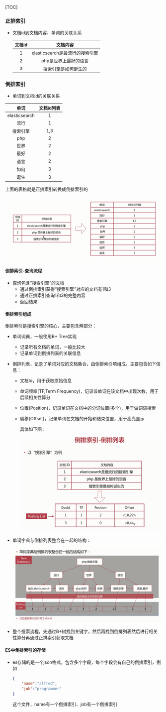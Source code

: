 [TOC]





### 正排索引

- 文档id到文档内容、单词的关联关系

  | 文档id |            文档内容             |
  | :----: | :-----------------------------: |
  |   1    | elasticsearch是最流行的搜索引擎 |
  |   2    |      php是世界上最好的语言      |
  |   3    |      搜索引擎是如何诞生的       |


### 倒排索引

- 单词到文档id的关联关系

|     单词      | 文档id列表 |
| :-----------: | :--------: |
| elasticsearch |     1      |
|     流行      |     1      |
|   搜索引擎    |    1,3     |
|      php      |     2      |
|     世界      |     2      |
|     最好      |     2      |
|     语言      |     2      |
|     如何      |     3      |
|     诞生      |     3      |

上面的表格就是正排索引转换成倒排索引的

![正派索引和倒排索引的关系](../../pic/es/正派索引和倒排索引的关系.jpg)

#### 倒排索引-查询流程

- 查询包含“搜索引擎”的文档
  - 通过倒排索引获得“搜索引擎”对应的文档有1和3
  - 通过正排索引查询1和3的完整内容
  - 返回结果

#### 倒排索引组成

倒排索引是搜索引擎的核心，主要包含两部分：

- 单词词典，一般使用B+ Tree实现

  - 记录所有文档的单词，一般比较大
  - 记录单词到倒排列表的关联信息

- 倒排列表，记录了单词对应的文档集合，由倒排索引项组成。主要包含如下信息：

  - 文档Id，用于获取原始信息

  - 单词频率(TF,Term Frequency)，记录该单词在该文档中出现次数，用于后续相关性算分

  - 位置(Position)，记录单词在文档中的分词位置(多个)，用于做词语搜索

  - 偏移(Offset)，记录单词在文档的开始和结束位置，用于高亮显示

    具体如下图：

    ![倒排列表](../../pic/es/倒排列表.jpg)

- 单词字典与倒排列表整合在一起的结构：

  ![单词字典与倒排列表](../../pic/es/单词字典与倒排列表.jpg)

- 整个搜索流程，先通过B+树找到关键字，然后再找到倒排列表然后进行相关性算分再通过正排索引获取文档

#### ES中倒排索引的存储

- es存储的是一个json格式，包含多个字段，每个字段会有自己的倒排索引，例如

  ```json
  {
      "name":"alfred",
      "job":"programmer"
  }
  ```

  这个文件，name有一个倒排索引、job有一个倒排索引